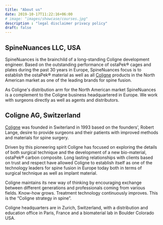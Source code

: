 ```yaml
---
title: "About us"
date: 2019-10-17T11:22:16+06:00
# image: "images/showcase/courses.jpg"
description : "legal disclaimer privacy policy"
draft: false
---
```


## SpineNuances LLC, USA

SpineNuances is the brainchild of a long-standing Coligne development engineer. Based on the outstanding performance of ostaPek® cages and plates during the past 30 years in Europe, 
SpineNuances focus is to establish the ostaPek® material as well as all [Coligne](http://www.coligne.com/international/home.html) products in the North American market as one of the leading brands 
for spine fusion. 

As Coligne's distribution arm for the North American market SpineNuances is a complement to the Coligne business headquartered in Europe. 
We work with surgeons directly as well as agents and distributors. 

## Coligne AG, Switzerland

[Coligne](http://www.coligne.com/international/home.html) was founded in Switerland in 1993 based on the founders', Robert Lange, desire to provide surgeons and their patients with improved methods and materials for spine surgery. 

Driven by this pioneering spirit Coligne has focused on exploring the details of both surgical technique and the development of a new bio-material, ostaPek® carbon composite. 
Long lasting relationships with clients based on trust and respect have allowed Coligne to establish itself as one of the technology leaders for 
spine fusion in Europe today both in terms of surgical technique as well as implant material. 

<!-- [Coligne](http://www.coligne.com/international/home.html) maintains its new way of thinking and strategy that biomaterials are required to build higher performance implant systems for more complete surgery, yet with less trauma to the patient. 
Working closely with the spine community and introducing broad expertise into a functioning group, Coligne spine implant systems continue to be made simpler to employ, yet more effective in treatment.  -->
Coligne maintains its new way of thinking by encouraging exchange between different generations and professionals coming from various fields.
Know-how grows. Treatment technology continuously improves. This is the “Coligne strategy in spine”.

Coligne headquarters are in Zurich, Switzerland, with a distribution and education office in Paris, France and a biomaterial lab in Boulder Colorado USA.